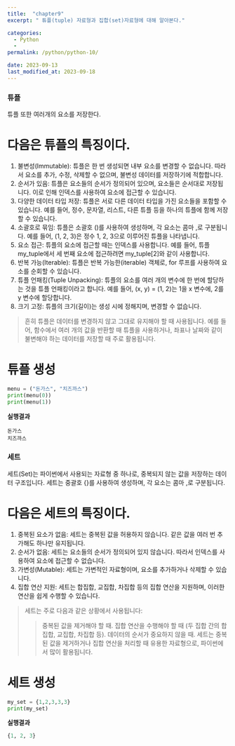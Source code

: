 ```yaml
---
title:  "chapter9"
excerpt: " 튜플(tuple) 자료형과 집합(set)자료형에 대해 알아본다."

categories:
  - Python
  - 
permalink: /python/python-10/

date: 2023-09-13
last_modified_at: 2023-09-18
---
```


### 튜플
튜플 또한 여러개의 요소를 저장한다.

# 다음은 튜플의 특징이다.
1. 불변성(Immutable): 튜플은 한 번 생성되면 내부 요소를 변경할 수 없습니다. 따라서 요소를 추가, 수정, 삭제할 수 없으며, 불변성 데이터를 저장하기에 적합합니다.
2. 순서가 있음: 튜플은 요소들의 순서가 정의되어 있으며, 요소들은 순서대로 저장됩니다. 이로 인해 인덱스를 사용하여 요소에 접근할 수 있습니다.
3. 다양한 데이터 타입 저장: 튜플은 서로 다른 데이터 타입을 가진 요소들을 포함할 수 있습니다. 예를 들어, 정수, 문자열, 리스트, 다른 튜플 등을 하나의 튜플에 함께 저장할 수 있습니다.
4. 소괄호로 묶임: 튜플은 소괄호 ()를 사용하여 생성하며, 각 요소는 콤마 ,로 구분됩니다. 예를 들어, (1, 2, 3)은 정수 1, 2, 3으로 이루어진 튜플을 나타냅니다.
5. 요소 접근: 튜플의 요소에 접근할 때는 인덱스를 사용합니다. 예를 들어, 튜플 my_tuple에서 세 번째 요소에 접근하려면 my_tuple[2]와 같이 사용합니다.
6. 반복 가능(Iterable): 튜플은 반복 가능한(iterable) 객체로, for 루프를 사용하여 요소를 순회할 수 있습니다.
7. 튜플 언패킹(Tuple Unpacking): 튜플의 요소를 여러 개의 변수에 한 번에 할당하는 것을 튜플 언패킹이라고 합니다. 예를 들어, (x, y) = (1, 2)는 1을 x 변수에, 2를 y 변수에 할당합니다.
8. 크기 고정: 튜플의 크기(길이)는 생성 시에 정해지며, 변경할 수 없습니다.
> 흔히 튜플은 데이터를 변경하지 않고 그대로 유지해야 할 때 사용됩니다. 예를 들어, 함수에서 여러 개의 값을 반환할 때 튜플을 사용하거나, 좌표나 날짜와 같이 불변해야 하는 데이터를 저장할 때 주로 활용됩니다.

# 튜플 생성
```python
menu = ("돈가스", "치즈까스")
print(menu(0))
print(menu(1))
```

**실행결과**
```
돈가스
치즈까스
```

### 세트
세트(Set)는 파이썬에서 사용되는 자료형 중 하나로, 중복되지 않는 값을 저장하는 데이터 구조입니다. 
세트는 중괄호 {}를 사용하여 생성하며, 각 요소는 콤마 ,로 구분됩니다.

# 다음은 세트의 특징이다.
1. 중복된 요소가 없음: 세트는 중복된 값을 허용하지 않습니다. 같은 값을 여러 번 추가해도 하나만 유지됩니다.
2. 순서가 없음: 세트는 요소들의 순서가 정의되어 있지 않습니다. 따라서 인덱스를 사용하여 요소에 접근할 수 없습니다.
3. 가변성(Mutable): 세트는 가변적인 자료형이며, 요소를 추가하거나 삭제할 수 있습니다.
4. 집합 연산 지원: 세트는 합집합, 교집합, 차집합 등의 집합 연산을 지원하며, 이러한 연산을 쉽게 수행할 수 있습니다.

>세트는 주로 다음과 같은 상황에서 사용됩니다:
>> 중복된 값을 제거해야 할 때.
>> 집합 연산을 수행해야 할 때 (두 집합 간의 합집합, 교집합, 차집합 등).
>> 데이터의 순서가 중요하지 않을 때.
>> 세트는 중복된 값을 제거하거나 집합 연산을 처리할 때 유용한 자료형으로, 파이썬에서 많이 활용됩니다.

# 세트 생성
```python
my_set = {1,2,3,3,3}
print(my_set)
```

**실행결과**
```python
{1, 2, 3}
```


